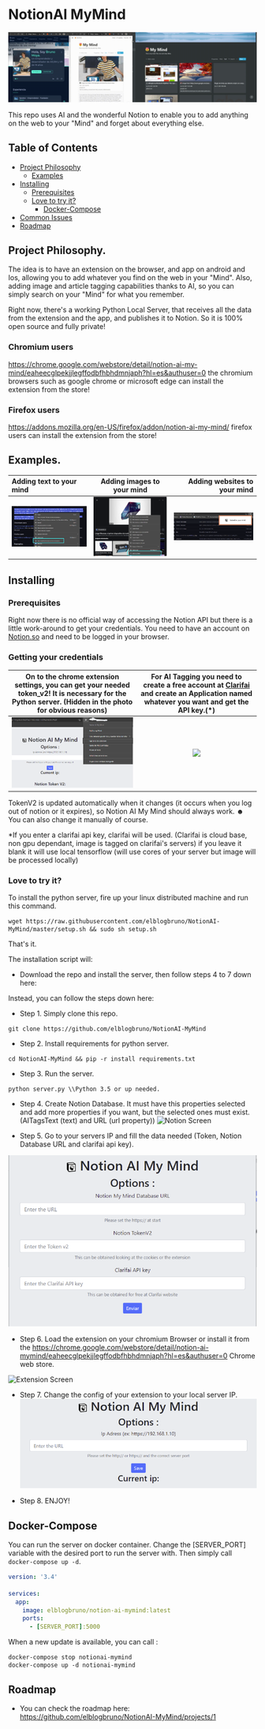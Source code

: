 # NotionAI MyMind
![Alt Text](doc/header_gif_joined_updated.gif)

This repo uses AI and the wonderful Notion to enable you to add anything on the web to your "Mind" and forget about everything else.

## Table of Contents
- [Project Philosophy](#project-philosophy)
    - [Examples](#examples)
- [Installing](#installing)
    - [Prerequisites](#prerequisites)
    - [Love to try it?](#love-to-try-it)
        - [Docker-Compose](#docker-compose)
- [Common Issues](#common-issues)
- [Roadmap](#roadmap)

## Project Philosophy.

The idea is to have an extension on the browser, and app on android and Ios, allowing you to add whatever you find on the web in your "Mind".
Also, adding image and article tagging capabilities thanks to AI, so you can simply search on your "Mind" for what you remember.

Right now, there's a working Python Local Server, that receives all the data from the extension and the app, and publishes it to Notion. So it is 100% open source and fully private!

### Chromium users
https://chrome.google.com/webstore/detail/notion-ai-my-mind/eaheecglpekjjlegffodbfhbhdmnjaph?hl=es&authuser=0 the chromium browsers such as google chrome or microsoft edge can install the extension from the store!
### Firefox users
https://addons.mozilla.org/en-US/firefox/addon/notion-ai-my-mind/ firefox users can install the extension from the store!

## Examples.

Adding text to your mind         |  Adding images to your mind |  Adding websites to your mind
:--- | :---: | ---:
![](doc/example_adding_from_context.png)  |  ![](doc/example_adding_from_context_image.png) |  ![](doc/example_adding_url.png)


## Installing

### Prerequisites

Right now there is no official way of accessing the Notion API but there is a little work-around to get your credentials.
You need to have an account on [Notion.so](https://notion.so/) and need to be logged in your browser.

### Getting your credentials

On to the chrome extension settings, you can get your needed token_v2! It is necessary for the Python server. (Hidden in the photo for obvious reasons)         |  For AI Tagging you need to create a free account at [Clarifai](https://www.clarifai.com/) and create an Application named whatever you want and get the API key.(*)
:-------------------------:|:-------------------------:
![](/doc/getting_cookie.png)  |  ![](/doc/clarifai.png)

TokenV2 is updated automatically when it changes (it occurs when you log out of notion or it expires), so Notion AI My Mind should always work. ☻ You can also change it manually of course.

*If you enter a clarifai api key, clarifai will be used. (Clarifai is cloud base, non gpu dependant, image is tagged on clarifai's servers) if you leave it blank it will use local tensorflow (will use cores of your server but image will be processed locally)

### Love to try it?

To install the python server, fire up your linux distributed machine and run this command.
```
wget https://raw.githubusercontent.com/elblogbruno/NotionAI-MyMind/master/setup.sh && sudo sh setup.sh
```
That's it.

The installation script will:
- Download the repo and install the server, then follow steps 4 to 7 down here:

Instead, you can follow the steps down here:

- Step 1. Simply clone this repo.
```
git clone https://github.com/elblogbruno/NotionAI-MyMind
```
- Step 2. Install requirements for python server.
```
cd NotionAI-MyMind && pip -r install requirements.txt
```
- Step 3. Run the server.
```
python server.py \\Python 3.5 or up needed.
```
- Step 4. Create Notion Database.
It must have this properties selected and add more properties if you want, but the selected ones must exist. (AITagsText (text) and URL (url property)) 
![Notion Screen](/doc/notion-database-howto.jpg)

- Step 5. Go to your servers IP and fill the data needed (Token, Notion Database URL and clarifai api key).

![Options Screen](/doc/options_python.png)

- Step 6. Load the extension on your chromium Browser or install it from the https://chrome.google.com/webstore/detail/notion-ai-mymind/eaheecglpekjjlegffodbfhbhdmnjaph?hl=es&authuser=0 Chrome web store.

![Extension Screen](/doc/extension_howto.png)

- Step 7. Change the config of your extension to your local server IP.
![Settings Screen](/doc/settings_howto.png)

- Step 8. ENJOY!

## Docker-Compose
You can run the server on docker container. Change the [SERVER_PORT] variable with the desired port to run the server with. Then simply call `docker-compose up -d`.

```yaml
version: '3.4'

services:
  app:
    image: elblogbruno/notion-ai-mymind:latest
    ports:
      - [SERVER_PORT]:5000
```
      
When a new update is available, you can call :

```
docker-compose stop notionai-mymind
docker-compose up -d notionai-mymind
```

## Roadmap
- You can check the roadmap here: https://github.com/elblogbruno/NotionAI-MyMind/projects/1